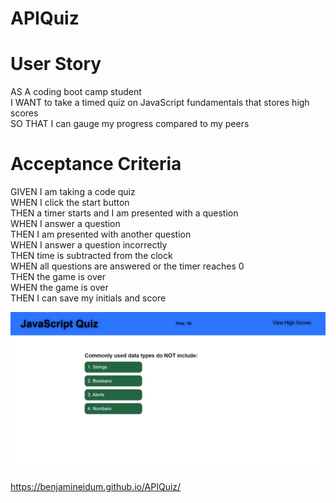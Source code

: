 # APIQuiz

# User Story
AS A coding boot camp student\
I WANT to take a timed quiz on JavaScript fundamentals that stores high scores\
SO THAT I can gauge my progress compared to my peers

# Acceptance Criteria
GIVEN I am taking a code quiz\
WHEN I click the start button\
THEN a timer starts and I am presented with a question\
WHEN I answer a question\
THEN I am presented with another question\
WHEN I answer a question incorrectly\
THEN time is subtracted from the clock\
WHEN all questions are answered or the timer reaches 0\
THEN the game is over\
WHEN the game is over\
THEN I can save my initials and score

![alt text](https://github.com/Benjamineidum/APIQuiz/blob/main/assets/images/APIQuiz_SC.png)

https://benjamineidum.github.io/APIQuiz/
